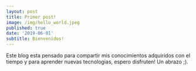 ```yaml
---
layout: post
title: Primer post!
image: /img/hello_world.jpeg
published: true
date: '2019-06-01'
subtitle: Bienvenidos!
---
```


Este blog esta pensado para compartir mis conocimientos adquiridos con el tiempo y para aprender nuevas tecnologias, espero disfruten!
Un abrazo ;). 


